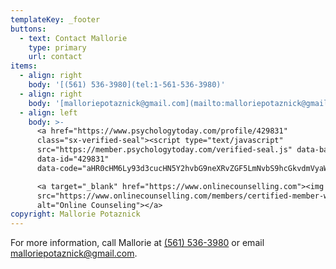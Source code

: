 ```yaml
---
templateKey: _footer
buttons:
  - text: Contact Mallorie
    type: primary
    url: contact
items:
  - align: right
    body: '[(561) 536-3980](tel:1-561-536-3980)'
  - align: right
    body: '[malloriepotaznick@gmail.com](mailto:malloriepotaznick@gmail.com)'
  - align: left
    body: >-
      <a href="https://www.psychologytoday.com/profile/429831"
      class="sx-verified-seal"><script type="text/javascript"
      src="https://member.psychologytoday.com/verified-seal.js" data-badge="13"
      data-id="429831"
      data-code="aHR0cHM6Ly93d3cucHN5Y2hvbG9neXRvZGF5LmNvbS9hcGkvdmVyaWZpZWQtc2VhbC9zZWFscy9bQkFER0VdL3Byb2ZpbGUvW1BST0ZJTEVfSURdP2NhbGxiYWNrPXN4Y2FsbGJhY2s="></script></a>

      <a target="_blank" href="https://www.onlinecounselling.com"><img
      src="https://www.onlinecounselling.com/members/certified-member-widget-white.jpg"
      alt="Online Counseling"></a>
copyright: Mallorie Potaznick
---
```

For more information, call Mallorie at [(561) 536-3980‬](tel:1-561-536-3980) or email [malloriepotaznick@gmail.com](mailto:malloriepotaznick@gmail.com).
